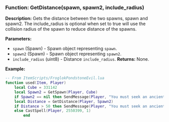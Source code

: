 ### Function: GetDistance(spawn, spawn2, include_radius)

**Description:**
Gets the distance between the two spawns, spawn and spawn2.  The include_radius is optional when set to true will use the collision radius of the spawn to reduce distance of the spawns.

**Parameters:**
- `spawn` (Spawn) - Spawn object representing `spawn`.
- `spawn2` (Spawn) - Spawn object representing `spawn2`.
- `include_radius` (uint8) - Distance `include_radius`.
**Returns:** None.

**Example:**

```lua
-- From ItemScripts/FroglokPondstoneEvil.lua
function used(Item, Player)
    local Cube = 331142
    local Spawn2 = GetSpawn(Player, Cube)
    if Spawn2 == nil then SendMessage(Player, "You must seek an ancient pond to use this item.", "Yellow") else
    local Distance = GetDistance(Player, Spawn2)
    if Distance > 50 then SendMessage(Player, "You must seek an ancient pond to use this item.", "Yellow")
    else CastSpell(Player, 2550399, 1)
        end
```
